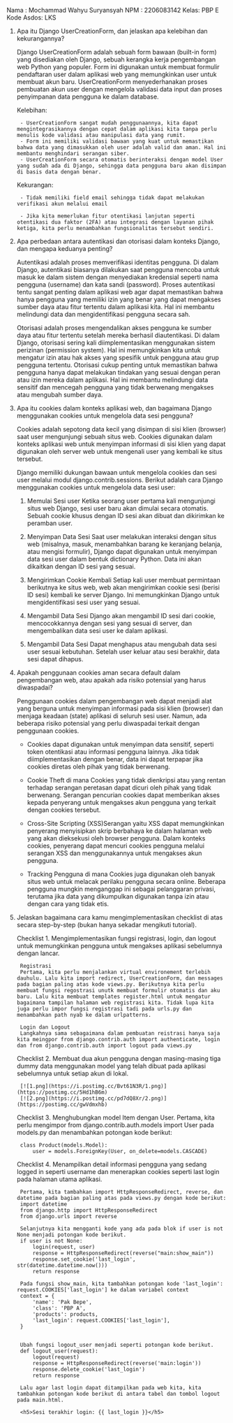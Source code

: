 Nama : Mochammad Wahyu Suryansyah
NPM  : 2206083142
Kelas: PBP E
Kode Asdos: LKS

1. Apa itu Django UserCreationForm, dan jelaskan apa kelebihan dan kekurangannya?

    Django UserCreationForm adalah sebuah form bawaan (built-in form) yang disediakan oleh Django, sebuah kerangka kerja pengembangan web Python yang populer. Form ini digunakan untuk membuat formulir pendaftaran user dalam aplikasi web yang memungkinkan user untuk membuat akun baru. UserCreationForm menyederhanakan proses pembuatan akun user dengan mengelola validasi data input dan proses penyimpanan data pengguna ke dalam database.

    Kelebihan:

        - UserCreationForm sangat mudah penggunaannya, kita dapat mengintegrasikannya dengan cepat dalam aplikasi kita tanpa perlu menulis kode validasi atau manipulasi data yang rumit.
        - Form ini memiliki validasi bawaan yang kuat untuk memastikan bahwa data yang dimasukkan oleh user adalah valid dan aman. Hal ini membantu menghindari serangan siber. 
        - UserCreationForm secara otomatis berinteraksi dengan model User yang sudah ada di Django, sehingga data pengguna baru akan disimpan di basis data dengan benar.

    Kekurangan:

        - Tidak memiliki field email sehingga tidak dapat melakukan verifikasi akun melalui email

        - Jika kita memerlukan fitur otentikasi lanjutan seperti otentikasi dua faktor (2FA) atau integrasi dengan layanan pihak ketiga, kita perlu menambahkan fungsionalitas tersebut sendiri.

2. Apa perbedaan antara autentikasi dan otorisasi dalam konteks Django, dan mengapa keduanya penting?

    Autentikasi adalah proses memverifikasi identitas pengguna. Di dalam Django, autentikasi biasanya dilakukan saat pengguna mencoba untuk masuk ke dalam sistem dengan menyediakan kredensial seperti nama pengguna (username) dan kata sandi (password). Proses autentikasi tentu sangat penting dalam aplikasi web agar dapat memastikan bahwa hanya pengguna yang memiliki izin yang benar yang dapat mengakses sumber daya atau fitur tertentu dalam aplikasi kita. Hal ini membantu melindungi data dan mengidentifikasi pengguna secara sah.

    Otorisasi adalah proses mengendalikan akses pengguna ke sumber daya atau fitur tertentu setelah mereka berhasil diautentikasi.  Di dalam Django, otorisasi sering kali diimplementasikan menggunakan sistem perizinan (permission system). Hal ini memungkinkan kita untuk mengatur izin atau hak akses yang spesifik untuk pengguna atau grup pengguna tertentu. Otorisasi cukup penting untuk memastikan bahwa pengguna hanya dapat melakukan tindakan yang sesuai dengan peran atau izin mereka dalam aplikasi. Hal ini membantu melindungi data sensitif dan mencegah pengguna yang tidak berwenang mengakses atau mengubah sumber daya.

3. Apa itu cookies dalam konteks aplikasi web, dan bagaimana Django menggunakan cookies untuk mengelola data sesi pengguna?

    Cookies adalah sepotong data kecil yang disimpan di sisi klien (browser) saat user mengunjungi sebuah situs web. Cookies digunakan dalam konteks aplikasi web untuk menyimpan informasi di sisi klien yang dapat digunakan oleh server web untuk mengenali user yang kembali ke situs tersebut. 

    Django memiliki dukungan bawaan untuk mengelola cookies dan sesi user melalui modul django.contrib.sessions. Berikut adalah cara Django menggunakan cookies untuk mengelola data sesi user:

    1.  Memulai Sesi user
        Ketika seorang user pertama kali mengunjungi situs web Django, sesi user baru akan dimulai secara otomatis. Sebuah cookie khusus dengan ID sesi akan dibuat dan dikirimkan ke peramban user.
        
    2.  Menyimpan Data Sesi
        Saat user melakukan interaksi dengan situs web (misalnya, masuk, menambahkan barang ke keranjang belanja, atau mengisi formulir), Django dapat digunakan untuk menyimpan data sesi user dalam bentuk dictionary Python. Data ini akan dikaitkan dengan ID sesi yang sesuai.
    
    3.  Mengirimkan Cookie Kembali
        Setiap kali user membuat permintaan berikutnya ke situs web, web akan mengirimkan cookie sesi (berisi ID sesi) kembali ke server Django. Ini memungkinkan Django untuk mengidentifikasi sesi user yang sesuai.
    
    4.  Mengambil Data Sesi
        Django akan mengambil ID sesi dari cookie, mencocokkannya dengan sesi yang sesuai di server, dan mengembalikan data sesi user ke dalam aplikasi.
    
    5.  Mengambil Data Sesi
        Dapat menghapus atau mengubah data sesi user sesuai kebutuhan. Setelah user keluar atau sesi berakhir, data sesi dapat dihapus.

4. Apakah penggunaan cookies aman secara default dalam pengembangan web, atau apakah ada risiko potensial yang harus diwaspadai?

    Penggunaan cookies dalam pengembangan web dapat menjadi alat yang berguna untuk menyimpan informasi pada sisi klien (browser) dan menjaga keadaan (state) aplikasi di seluruh sesi user. Namun, ada beberapa risiko potensial yang perlu diwaspadai terkait dengan penggunaan cookies.

    - Cookies dapat digunakan untuk menyimpan data sensitif, seperti token otentikasi atau informasi pengguna lainnya. Jika tidak diimplementasikan dengan benar, data ini dapat terpapar jika cookies diretas oleh pihak yang tidak berwenang.

    - Cookie Theft di mana Cookies yang tidak dienkripsi atau yang rentan terhadap serangan peretasan dapat dicuri oleh pihak yang tidak berwenang. Serangan pencurian cookies dapat memberikan akses kepada penyerang untuk mengakses akun pengguna yang terkait dengan cookies tersebut.

    - Cross-Site Scripting (XSS)Serangan yaitu XSS dapat memungkinkan penyerang menyisipkan skrip berbahaya ke dalam halaman web yang akan dieksekusi oleh browser pengguna. Dalam konteks cookies, penyerang dapat mencuri cookies pengguna melalui serangan XSS dan menggunakannya untuk mengakses akun pengguna.

    - Tracking Pengguna di mana Cookies juga digunakan oleh banyak situs web untuk melacak perilaku pengguna secara online. Beberapa pengguna mungkin menganggap ini sebagai pelanggaran privasi, terutama jika data yang dikumpulkan digunakan tanpa izin atau dengan cara yang tidak etis.

5. Jelaskan bagaimana cara kamu mengimplementasikan checklist di atas secara step-by-step (bukan hanya sekadar mengikuti tutorial).

    Checklist 1. Mengimplementasikan fungsi registrasi, login, dan logout untuk memungkinkan pengguna untuk mengakses aplikasi sebelumnya dengan lancar.

        Registrasi
        Pertama, kita perlu menjalankan virtual environement terlebih dauhulu. Lalu kita import redirect, UserCreationForm, dan messages pada bagian paling atas kode views.py. Berikutnya kita perlu membuat fungsi regostrasi unutk membuat formulir otomatis dan aku baru. Lalu kita membuat templates register.html untuk mengatur bagaimana tampilan halaman web registrasi kita. Tidak lupa kita juga perlu impor fungsi registrasi tadi pada urls.py dan menambahkan path nyab ke dalam urlpatterns.

        Login dan Logout
        Langkahnya sama sebagaimana dalam pembuatan reistrasi hanya saja kita meingpor from django.contrib.auth import authenticate, login dan from django.contrib.auth import logout pada views.py

    Checklist 2. Membuat dua akun pengguna dengan masing-masing tiga dummy data menggunakan model yang telah dibuat pada aplikasi sebelumnya untuk setiap akun di lokal.

        [![1.png](https://i.postimg.cc/Bvt61N3R/1.png)](https://postimg.cc/5Hd1hB6m)
        [![2.png](https://i.postimg.cc/pd7dQ8Xr/2.png)](https://postimg.cc/gwVdmxhb)

    Checklist 3. Menghubungkan model Item dengan User.
        Pertama, kita perlu mengimpor from django.contrib.auth.models import User pada models.py dan menambahkan potongan kode berikut:

        class Product(models.Model):
            user = models.ForeignKey(User, on_delete=models.CASCADE)

    Checklist 4. Menampilkan detail informasi pengguna yang sedang logged in seperti username dan menerapkan cookies seperti last login pada halaman utama aplikasi.

        Pertama, kita tambahkan import HttpResponseRedirect, reverse, dan datetime pada bagian paling atas pada views.py dengan kode berikut:
        import datetime
        from django.http import HttpResponseRedirect
        from django.urls import reverse

        Selanjutnya kita mengganti kode yang ada pada blok if user is not None menjadi potongan kode berikut.
        if user is not None:
            login(request, user)
            response = HttpResponseRedirect(reverse("main:show_main")) 
            response.set_cookie('last_login', str(datetime.datetime.now()))
            return response

        Pada fungsi show_main, kita tambahkan potongan kode 'last_login': request.COOKIES['last_login'] ke dalam variabel context
        context = {
            'name': 'Pak Bepe',
            'class': 'PBP A',
            'products': products,
            'last_login': request.COOKIES['last_login'],
        }


        Ubah fungsi logout_user menjadi seperti potongan kode berikut.
        def logout_user(request):
            logout(request)
            response = HttpResponseRedirect(reverse('main:login'))
            response.delete_cookie('last_login')
            return response

        Lalu agar last login dapat ditampilkan pada web kita, kita tambahkan potongan kode berikut di antara tabel dan tombol logout pada main.html.

        <h5>Sesi terakhir login: {{ last_login }}</h5>
      